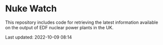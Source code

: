 # Nuke Watch

This repository includes code for retrieving the latest information available on the output of EDF nuclear power plants in the UK.

Last updated: 2022-10-09 08:14